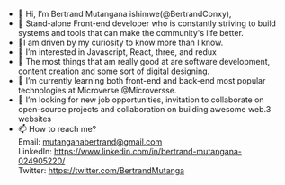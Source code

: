 - 👋 Hi, I’m Bertrand Mutangana ishimwe(@BertrandConxy),
- 🥇 Stand-alone Front-end developer who is constantly striving to build systems and tools that can make the community's life better.
- 🦾I am driven by my curiosity to know more than I know.
- 👀 I’m interested in Javascript, React, three, and redux
- 🦾 The most things that am really good at are software development, content creation and some sort of digital designing. 
- 🌱 I’m currently learning both front-end and back-end most popular technologies at Microverse @Microversse.
- 💞️ I’m looking for new job opportunities, invitation to collaborate on open-source projects and collaboration on building awesome web.3 websites
- 📫 How to reach me?  
     Email: mutanganabertrand@gmail.com  
       LinkedIn: https://www.linkedin.com/in/bertrand-mutangana-024905220/  
     Twitter: https://twitter.com/BertrandMutanga

<!---
BertrandConxy/BertrandConxy is a ✨ special ✨ repository because its `README.md` (this file) appears on your GitHub profile.
You can click the Preview link to take a look at your changes.
--->

